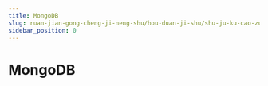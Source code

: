 ```yaml
---
title: MongoDB
slug: ruan-jian-gong-cheng-ji-neng-shu/hou-duan-ji-shu/shu-ju-ku-cao-zuo/nosql/mongodb/mongodb
sidebar_position: 0
---
```


# MongoDB

